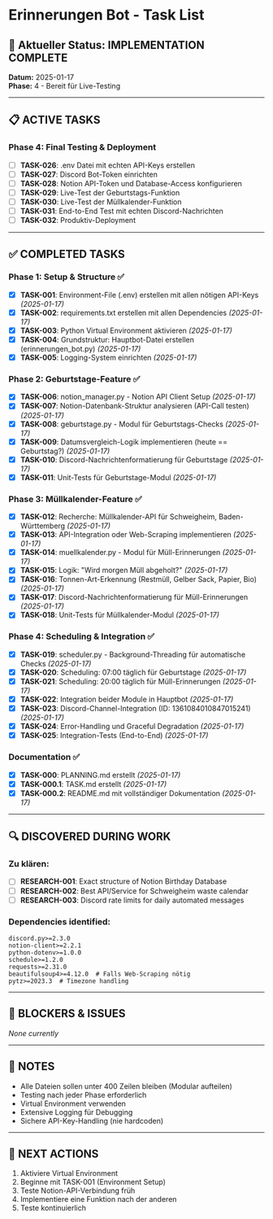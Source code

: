 # Erinnerungen Bot - Task List

## 🎯 Aktueller Status: IMPLEMENTATION COMPLETE
**Datum:** 2025-01-17  
**Phase:** 4 - Bereit für Live-Testing

---

## 📋 ACTIVE TASKS

### Phase 4: Final Testing & Deployment
- [ ] **TASK-026**: .env Datei mit echten API-Keys erstellen
- [ ] **TASK-027**: Discord Bot-Token einrichten
- [ ] **TASK-028**: Notion API-Token und Database-Access konfigurieren
- [ ] **TASK-029**: Live-Test der Geburtstags-Funktion
- [ ] **TASK-030**: Live-Test der Müllkalender-Funktion
- [ ] **TASK-031**: End-to-End Test mit echten Discord-Nachrichten
- [ ] **TASK-032**: Produktiv-Deployment

---

## ✅ COMPLETED TASKS

### Phase 1: Setup & Structure ✅
- [x] **TASK-001**: Environment-File (.env) erstellen mit allen nötigen API-Keys *(2025-01-17)*
- [x] **TASK-002**: requirements.txt erstellen mit allen Dependencies *(2025-01-17)*
- [x] **TASK-003**: Python Virtual Environment aktivieren *(2025-01-17)*
- [x] **TASK-004**: Grundstruktur: Hauptbot-Datei erstellen (erinnerungen_bot.py) *(2025-01-17)*
- [x] **TASK-005**: Logging-System einrichten *(2025-01-17)*

### Phase 2: Geburtstage-Feature ✅  
- [x] **TASK-006**: notion_manager.py - Notion API Client Setup *(2025-01-17)*
- [x] **TASK-007**: Notion-Datenbank-Struktur analysieren (API-Call testen) *(2025-01-17)*
- [x] **TASK-008**: geburtstage.py - Modul für Geburtstags-Checks *(2025-01-17)*
- [x] **TASK-009**: Datumsvergleich-Logik implementieren (heute == Geburtstag?) *(2025-01-17)*
- [x] **TASK-010**: Discord-Nachrichtenformatierung für Geburtstage *(2025-01-17)*
- [x] **TASK-011**: Unit-Tests für Geburtstage-Modul *(2025-01-17)*

### Phase 3: Müllkalender-Feature ✅
- [x] **TASK-012**: Recherche: Müllkalender-API für Schweigheim, Baden-Württemberg *(2025-01-17)*
- [x] **TASK-013**: API-Integration oder Web-Scraping implementieren *(2025-01-17)*
- [x] **TASK-014**: muellkalender.py - Modul für Müll-Erinnerungen *(2025-01-17)*
- [x] **TASK-015**: Logik: "Wird morgen Müll abgeholt?" *(2025-01-17)*
- [x] **TASK-016**: Tonnen-Art-Erkennung (Restmüll, Gelber Sack, Papier, Bio) *(2025-01-17)*
- [x] **TASK-017**: Discord-Nachrichtenformatierung für Müll-Erinnerungen *(2025-01-17)*
- [x] **TASK-018**: Unit-Tests für Müllkalender-Modul *(2025-01-17)*

### Phase 4: Scheduling & Integration ✅
- [x] **TASK-019**: scheduler.py - Background-Threading für automatische Checks *(2025-01-17)*
- [x] **TASK-020**: Scheduling: 07:00 täglich für Geburtstage *(2025-01-17)*
- [x] **TASK-021**: Scheduling: 20:00 täglich für Müll-Erinnerungen *(2025-01-17)*
- [x] **TASK-022**: Integration beider Module in Hauptbot *(2025-01-17)*
- [x] **TASK-023**: Discord-Channel-Integration (ID: 1361084010847015241) *(2025-01-17)*
- [x] **TASK-024**: Error-Handling und Graceful Degradation *(2025-01-17)*
- [x] **TASK-025**: Integration-Tests (End-to-End) *(2025-01-17)*

### Documentation ✅
- [x] **TASK-000**: PLANNING.md erstellt *(2025-01-17)*
- [x] **TASK-000.1**: TASK.md erstellt *(2025-01-17)*
- [x] **TASK-000.2**: README.md mit vollständiger Dokumentation *(2025-01-17)*

---

## 🔍 DISCOVERED DURING WORK

### Zu klären:
- [ ] **RESEARCH-001**: Exact structure of Notion Birthday Database
- [ ] **RESEARCH-002**: Best API/Service for Schweigheim waste calendar  
- [ ] **RESEARCH-003**: Discord rate limits for daily automated messages

### Dependencies identified:
```
discord.py>=2.3.0
notion-client>=2.2.1  
python-dotenv>=1.0.0
schedule>=1.2.0
requests>=2.31.0
beautifulsoup4>=4.12.0  # Falls Web-Scraping nötig
pytz>=2023.3  # Timezone handling
```

---

## 🚨 BLOCKERS & ISSUES
*None currently*

---

## 📝 NOTES
- Alle Dateien sollen unter 400 Zeilen bleiben (Modular aufteilen)
- Testing nach jeder Phase erforderlich  
- Virtual Environment verwenden
- Extensive Logging für Debugging
- Sichere API-Key-Handling (nie hardcoden)

---

## 🎯 NEXT ACTIONS
1. Aktiviere Virtual Environment
2. Beginne mit TASK-001 (Environment Setup)
3. Teste Notion-API-Verbindung früh
4. Implementiere eine Funktion nach der anderen
5. Teste kontinuierlich 